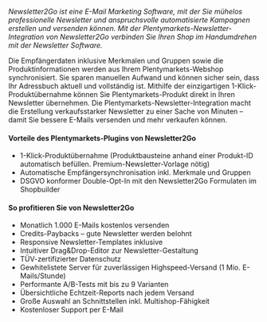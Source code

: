 *Newsletter2Go ist eine E-Mail Marketing Software, mit der Sie mühelos professionelle Newsletter und anspruchsvolle automatisierte Kampagnen erstellen und versenden können. Mit der Plentymarkets-Newsletter-Integration von Newsletter2Go verbinden Sie Ihren Shop im Handumdrehen mit der Newsletter Software.*

Die Empfängerdaten inklusive Merkmalen und Gruppen sowie die Produktinformationen werden aus Ihrem Plentymarkets-Webshop synchronisiert. Sie sparen manuellen Aufwand und können sicher sein, dass Ihr Adressbuch aktuell und vollständig ist. Mithilfe der einzigartigen 1-Klick-Produktübernahme können Sie Plentymarkets-Produkt direkt in Ihren Newsletter übernehmen. Die Plentymarkets-Newsletter-Integration macht die Erstellung verkaufsstarker Newsletter zu einer Sache von Minuten – damit Sie bessere E-Mails versenden und mehr verkaufen können.


#### Vorteile des Plentymarkets-Plugins von Newsletter2Go

- 1-Klick-Produktübernahme (Produktbausteine anhand einer Produkt-ID automatisch befüllen. Premium-Newsletter-Vorlage nötig)
- Automatische Empfängersynchronisation inkl. Merkmale und Gruppen
- DSGVO konformer Double-Opt-In mit den Newsletter2Go Formulaten im Shopbuilder

#### So profitieren Sie von Newsletter2Go

- Monatlich 1.000 E-Mails kostenlos versenden
- Credits-Paybacks – gute Newsletter werden belohnt
- Responsive Newsletter-Templates inklusive
- Intuitiver Drag&Drop-Editor zur Newsletter-Gestaltung
- TÜV-zertifizierter Datenschutz
- Gewhitelistete Server für zuverlässigen Highspeed-Versand (1 Mio. E-Mails/Stunde)
- Performante A/B-Tests mit bis zu 9 Varianten
- Übersichtliche Echtzeit-Reports nach jedem Versand
- Große Auswahl an Schnittstellen inkl. Multishop-Fähigkeit
- Kostenloser Support per E-Mail
